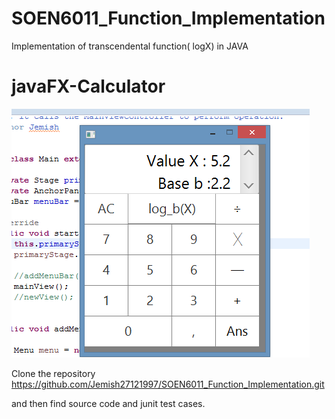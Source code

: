 # SOEN6011_Function_Implementation
Implementation of transcendental function( logX) in JAVA

# javaFX-Calculator
![alt tag](https://github.com/Jemish27121997/SOEN6011_Function_Implementation/blob/master/calculator.png)


Clone the repository
https://github.com/Jemish27121997/SOEN6011_Function_Implementation.git

and then find source code and junit test cases.
